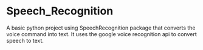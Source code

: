 # Speech_Recognition

A basic python project using SpeechRecognition package that converts the voice command into text. It uses the google voice recognition api to convert speech to text.
